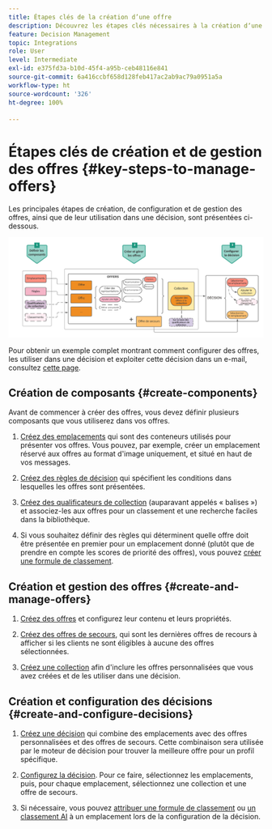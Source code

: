 ```yaml
---
title: Étapes clés de la création d’une offre
description: Découvrez les étapes clés nécessaires à la création dʼune offre.
feature: Decision Management
topic: Integrations
role: User
level: Intermediate
exl-id: e375fd3a-b10d-45f4-a95b-ceb48116e841
source-git-commit: 6a416ccbf658d128feb417ac2ab9ac79a0951a5a
workflow-type: ht
source-wordcount: '326'
ht-degree: 100%

---
```


# Étapes clés de création et de gestion des offres {#key-steps-to-manage-offers}

Les principales étapes de création, de configuration et de gestion des offres, ainsi que de leur utilisation dans une décision, sont présentées ci-dessous.

![](../assets/offer-create-manage-process.png)

Pour obtenir un exemple complet montrant comment configurer des offres, les utiliser dans une décision et exploiter cette décision dans un e-mail, consultez [cette page](../offers-e2e.md).

## Création de composants {#create-components}

Avant de commencer à créer des offres, vous devez définir plusieurs composants que vous utiliserez dans vos offres.

1. [Créez des emplacements](creating-placements.md) qui sont des conteneurs utilisés pour présenter vos offres. Vous pouvez, par exemple, créer un emplacement réservé aux offres au format d&#39;image uniquement, et situé en haut de vos messages.

1. [Créez des règles de décision](creating-decision-rules.md) qui spécifient les conditions dans lesquelles les offres sont présentées.

1. [Créez des qualificateurs de collection](creating-tags.md) (auparavant appelés « balises ») et associez-les aux offres pour un classement et une recherche faciles dans la bibliothèque.

1. Si vous souhaitez définir des règles qui déterminent quelle offre doit être présentée en premier pour un emplacement donné (plutôt que de prendre en compte les scores de priorité des offres), vous pouvez [créer une formule de classement](../ranking/create-ranking-formulas.md).

<!--
<table style="table-layout:fixed">
<tr style="border: 0;">
<td>
<img src="../../assets/do-not-localize/icon-placement.svg" width="60px">
<div>
<a href="../offer-library/creating-placements.md">Create placements</a>
</div>
<p>
</td>
<td>
<img src="../../assets/do-not-localize/icon-rules.svg" width="60px">
<div>
<a href="../offer-library/creating-decision-rules.md">Create decision rules</a>
</div>
<p>
<td>
<img src="../../assets/do-not-localize/icon-tags.svg" width="60px">
<div>
<a href="../offer-library/creating-tags.md">Create collection qualifiers</a>
</div>
<p>
</td>
<td>
<img src="../../assets/do-not-localize/icon-ranking.svg" width="60px">
<div>
<a href="../ranking/create-ranking-formulas.md">Create ranking formulas</a>
</div>
<p>
</td>
</tr>
</table>
-->

## Création et gestion des offres {#create-and-manage-offers}

1. [Créez des offres](creating-personalized-offers.md) et configurez leur contenu et leurs propriétés.

1. [Créez des offres de secours](creating-fallback-offers.md), qui sont les dernières offres de recours à afficher si les clients ne sont éligibles à aucune des offres sélectionnées.

1. [Créez une collection](creating-collections.md) afin d&#39;inclure les offres personnalisées que vous avez créées et de les utiliser dans une décision.

<!--
<table style="table-layout:fixed">
<tr style="border: 0;">
<td>
<img src="../../assets/do-not-localize/icon-offer.svg" width="60px">
<div>
<a href="../offer-library/creating-personalized-offers.md">Create offers</a>
</div>
<p>
</td>
<td>
<img src="../../assets/do-not-localize/icon-fallback.svg" width="60px">
<div>
<a href="../offer-library/creating-fallback-offers.md">Create fallback offers</a>
</div>
<p>
</td>
<td>
<img src="../../assets/do-not-localize/icon-collection.svg" width="60px">
<div>
<a href="../offer-library/creating-collections.md">Create collections</a>
</div>
<p>
</td>
</tr>
</table>
-->

## Création et configuration des décisions {#create-and-configure-decisions}

1. [Créez une décision](../offer-activities/create-offer-activities.md) qui combine des emplacements avec des offres personnalisées et des offres de secours. Cette combinaison sera utilisée par le moteur de décision pour trouver la meilleure offre pour un profil spécifique.

1. [Configurez la décision](../offer-activities/create-offer-activities.md#add-decision-scopes). Pour ce faire, sélectionnez les emplacements, puis, pour chaque emplacement, sélectionnez une collection et une offre de secours.

1. Si nécessaire, vous pouvez [attribuer une formule de classement](../offer-activities/configure-offer-selection.md#assign-ranking-formula) ou [un classement AI](../offer-activities/configure-offer-selection.md#use-ranking-strategy) à un emplacement lors de la configuration de la décision.

<!--
<table style="table-layout:fixed">
<tr style="border: 0;">
<td>
<img src="../../assets/do-not-localize/icon-decision.svg" width="60px">
<div>
<a href="../offer-activities/create-offer-activities.md">Create decisions</a>
</div>
<p>
</td>
<td>
<img src="../../assets/do-not-localize/icon-configure-decision.svg" width="60px">
<div>
<a href="../offer-activities/create-offer-activities.md#add-offers">Configure decisions</a>
</div>
<p>
</td>
<td>
<img src="../../assets/do-not-localize/icon-assign-ranking.svg" width="60px">
<div>
<a href="../offer-activities/configure-offer-selection.md#assign-ranking-formula">Assign ranking</a>
</div>
<p>
</td>
</tr>
</table>
-->